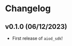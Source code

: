 # Changelog

<!--next-version-placeholder-->

## v0.1.0 (06/12/2023)

- First release of `aiod_sdk`!
